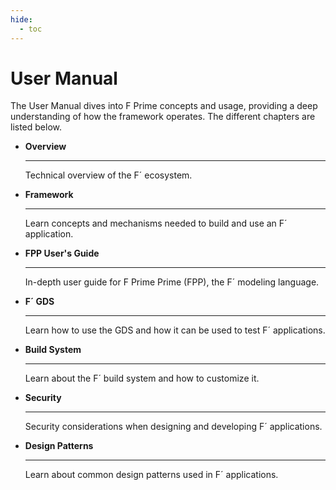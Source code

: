 ```yaml
---
hide:
  - toc
---
```


# User Manual

The User Manual dives into F Prime concepts and usage, providing a deep understanding of how the framework operates. The different chapters are listed below.


<div class="grid cards boring" markdown>

-   <span class="card-title">__Overview__</span>

    ---

    Technical overview of the F´ ecosystem.


-   <span class="card-title">__Framework__</span>

    ---

    Learn concepts and mechanisms needed to build and use an F´ application.


-   <span class="card-title">__FPP User's Guide__</span>

    ---

    In-depth user guide for F Prime Prime (FPP), the F´ modeling language.

-   <span class="card-title">__F´ GDS__</span>

    ---

    Learn how to use the GDS and how it can be used to test F´ applications.

-   <span class="card-title">__Build System__</span>

    ---

    Learn about the F´ build system and how to customize it.


-   <span class="card-title">__Security__</span>

    ---

    Security considerations when designing and developing F´ applications.


-   <span class="card-title">__Design Patterns__</span>

    ---

    Learn about common design patterns used in F´ applications.

</div>
